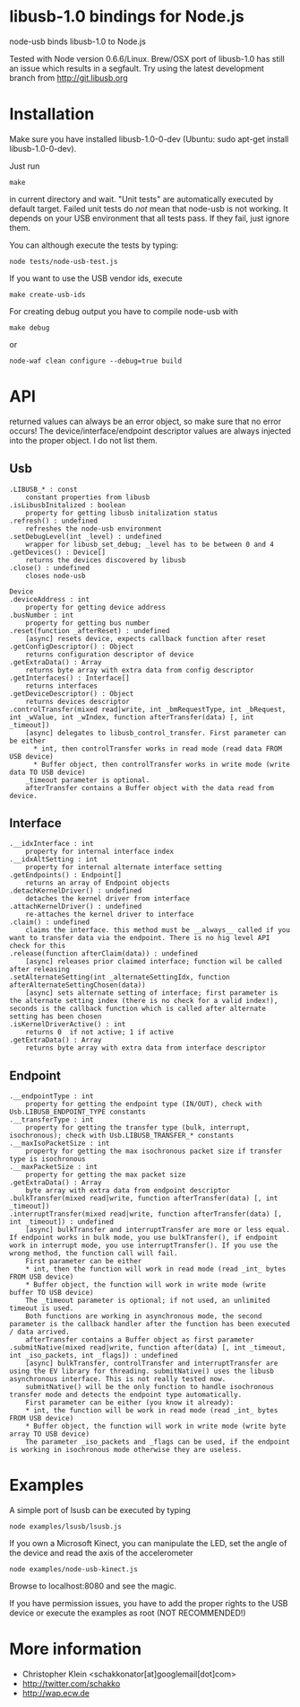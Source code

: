 libusb-1.0 bindings for Node.js
===============================
node-usb binds libusb-1.0 to Node.js 

Tested with Node version 0.6.6/Linux.
Brew/OSX port of libusb-1.0 has still an issue which results in a segfault. Try using the latest development branch from http://git.libusb.org

Installation
============
Make sure you have installed libusb-1.0-0-dev (Ubuntu: sudo apt-get install libusb-1.0-0-dev).

Just run

	make

in current directory and wait. "Unit tests" are automatically executed by default target.
Failed unit tests do *not* mean that node-usb is not working. It depends on your USB environment that all tests pass.
If they fail, just ignore them.

You can although execute the tests by typing:

	node tests/node-usb-test.js

If you want to use the USB vendor ids, execute

	make create-usb-ids

For creating debug output you have to compile node-usb with

	make debug

or

	node-waf clean configure --debug=true build

API
===
returned values can always be an error object, so make sure that no error occurs!
The device/interface/endpoint descriptor values are always injected into the proper object. I do not list them.

Usb
---
	.LIBUSB_* : const
		constant properties from libusb
	.isLibusbInitalized : boolean
		property for getting libusb initalization status
	.refresh() : undefined
		refreshes the node-usb environment
	.setDebugLevel(int _level) : undefined
		wrapper for libusb_set_debug; _level has to be between 0 and 4
	.getDevices() : Device[]
		returns the devices discovered by libusb
	.close() : undefined
		closes node-usb

	Device
	.deviceAddress : int
		property for getting device address
	.busNumber : int
		property for getting bus number
	.reset(function _afterReset) : undefined
		[async] resets device, expects callback function after reset
	.getConfigDescriptor() : Object
		returns configuration descriptor of device
	.getExtraData() : Array
		returns byte array with extra data from config descriptor
	.getInterfaces() : Interface[]
		returns interfaces
	.getDeviceDescriptor() : Object
		returns devices descriptor
	.controlTransfer(mixed read|write, int _bmRequestType, int _bRequest, int _wValue, int _wIndex, function afterTransfer(data) [, int _timeout])
		[async] delegates to libusb_control_transfer. First parameter can be either
		  * int, then controlTransfer works in read mode (read data FROM USB device)
		  * Buffer object, then controlTransfer works in write mode (write data TO USB device)
		_timeout parameter is optional.
		afterTransfer contains a Buffer object with the data read from device.

Interface
---------

	.__idxInterface : int
		property for internal interface index
	.__idxAltSetting : int
		property for internal alternate interface setting
	.getEndpoints() : Endpoint[]
		returns an array of Endpoint objects
	.detachKernelDriver() : undefined
		detaches the kernel driver from interface
	.attachKernelDriver() : undefined
		re-attaches the kernel driver to interface
	.claim() : undefined
		claims the interface. this method must be __always__ called if you want to transfer data via the endpoint. There is no hig level API check for this
	.release(function afterClaim(data)) : undefined
		[async] releases prior claimed interface; function wil be called after releasing
	.setAlternateSetting(int _alternateSettingIdx, function afterAlternateSettingChosen(data))
		[async] sets alternate setting of interface; first parameter is the alternate setting index (there is no check for a valid index!), seconds is the callback function which is called after alternate setting has been chosen	
	.isKernelDriverActive() : int
		returns 0  if not active; 1 if active
	.getExtraData() : Array
		returns byte array with extra data from interface descriptor

Endpoint
--------

	.__endpointType : int
		property for getting the endpoint type (IN/OUT), check with Usb.LIBUSB_ENDPOINT_TYPE constants
	.__transferType : int
		property for getting the transfer type (bulk, interrupt, isochronous); check with Usb.LIBUSB_TRANSFER_* constants
	.__maxIsoPacketSize : int
		property for getting the max isochronous packet size if transfer type is isochronous
	.__maxPacketSize : int
		property for getting the max packet size
	.getExtraData() : Array
		byte array with extra data from endpoint descriptor
	.bulkTransfer(mixed read|write, function afterTransfer(data) [, int _timeout])
	.interruptTransfer(mixed read|write, function afterTransfer(data) [, int _timeout]) : undefined
		[async] bulkTransfer and interruptTransfer are more or less equal. If endpoint works in bulk mode, you use bulkTransfer(), if endpoint work in interrupt mode, you use interruptTransfer(). If you use the wrong method, the function call will fail.
		First parameter can be either
		* int, then the function will work in read mode (read _int_ bytes FROM USB device)
		* Buffer object, the function will work in write mode (write buffer TO USB device)
		The _timeout parameter is optional; if not used, an unlimited timeout is used.
		Both functions are working in asynchronous mode, the second parameter is the callback handler after the function has been executed / data arrived.
		afterTransfer contains a Buffer object as first parameter
	.submitNative(mixed read|write, function after(data) [, int _timeout, int _iso_packets, int _flags]) : undefined
		[async] bulkTransfer, controlTransfer and interruptTransfer are using the EV library for threading. submitNative() uses the libusb asynchronous interface. This is not really tested now.
		submitNative() will be the only function to handle isochronous transfer mode and detects the endpoint type automatically.
		First parameter can be either (you know it already):
		* int, the function will be work in read mode (read _int_ bytes FROM USB device)
		* Buffer object, the function will work in write mode (write byte array TO USB device)
		The parameter _iso_packets and _flags can be used, if the endpoint is working in isochronous mode otherwise they are useless. 

Examples
========
A simple port of lsusb can be executed by typing

	node examples/lsusb/lsusb.js

If you own a Microsoft Kinect, you can manipulate the LED, set the angle of the device and read the axis of the accelerometer

	node examples/node-usb-kinect.js

Browse to localhost:8080 and see the magic.


If you have permission issues, you have to add the proper rights to the USB device or execute the examples as root (NOT RECOMMENDED!)

More information
=================
 * Christopher Klein <schakkonator[at]googlemail[dot]com>
 * http://twitter.com/schakko
 * http://wap.ecw.de
